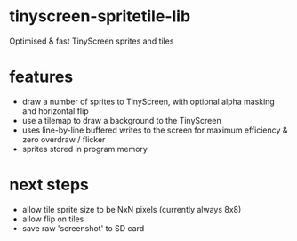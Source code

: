 # tinyscreen-spritetile-lib
Optimised &amp; fast TinyScreen sprites and tiles

# features
* draw a number of sprites to TinyScreen, with optional alpha masking and horizontal flip
* use a tilemap to draw a background to the TinyScreen
* uses line-by-line buffered writes to the screen for maximum efficiency & zero overdraw / flicker
* sprites stored in program memory

# next steps
* allow tile sprite size to be NxN pixels (currently always 8x8)
* allow flip on tiles
* save raw 'screenshot' to SD card
